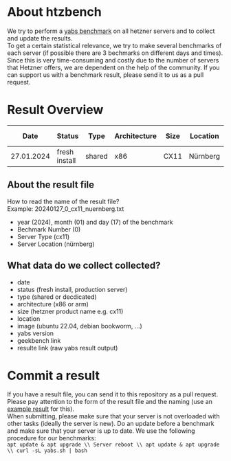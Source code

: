 # About htzbench
We try to perform a [yabs benchmark](https://github.com/masonr/yet-another-bench-script) on all hetzner servers and to collect and update the results.  
To get a certain statistical relevance, we try to make several benchmarks of each server (if possible there are 3 bechmarks on different days and times). Since this is very time-consuming and costly due to the number of servers that Hetzner offers, we are dependent on the help of the community. If you can support us with a benchmark result, please send it to us as a pull request.

# Result Overview
Date|Status|Type|Architecture|Size|Location|OS Image|yabs Version|Geekbench Link|Result Link
---|---|---|---|---|---|---|---|---|---
27.01.2024|fresh install|shared|x86|CX11|Nürnberg|Ubuntu 22.04|v2024-01-01|[Result](https://browser.geekbench.com/v6/cpu/4614102)|[Result](result/20240127_0_cx11_nuernberg.txt)|

## About the result file
How to read the name of the result file?  
Example: 20240127_0_cx11_nuernberg.txt

- year (2024), month (01) and day (17) of the benchmark  
- Bechmark Number (0)  
- Server Type (cx11) 
- Server Location (nürnberg)  

## What data do we collect collected?
- date
- status (fresh install, production server)
- type (shared or decdicated)
- architecture (x86 or arm)
- size (hetzner product name e.g. cx11)
- location
- image (ubuntu 22.04, debian bookworm, ...)
- yabs version
- geekbench link
- resulte link (raw yabs result output)

# Commit a result
If you have a result file, you can send it to this repository as a pull request. Please pay attention to the form of the result file and the naming (use an [example result](result/) for this).  
When submitting, please make sure that your server is not overloaded with other tasks (ideally the server is new). Do an update before a benchmark and make sure that your server is up to date.
We use the following procedure for our benchmarks:  
``
apt update & apt upgrade \\
Server reboot \\
apt update & apt upgrade \\
curl -sL yabs.sh | bash
``